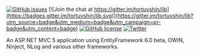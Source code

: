 [![GitHub issues](https://img.shields.io/github/issues/tortuvshin/lib.svg)](https://github.com/tortuvshin/lib/issues)
[![Join the chat at https://gitter.im/tortuvshin/lib](https://badges.gitter.im/tortuvshin/lib.svg)](https://gitter.im/tortuvshin/lib?utm_source=badge&utm_medium=badge&utm_campaign=pr-badge&utm_content=badge)
[![GitHub license](https://img.shields.io/badge/license-GPLv2-blue.svg)](https://raw.githubusercontent.com/tortuvshin/lib/master/LICENSE)
[![Twitter](https://img.shields.io/twitter/url/https/github.com/tortuvshin/lib.svg?style=social)](https://twitter.com/intent/tweet?text=Wow:&url=%5Bobject%20Object%5D)

An ASP.NET MVC 5 application using EntityFramework 6.0 beta, OWIN, Ninject, NLog and various other frameworks.


